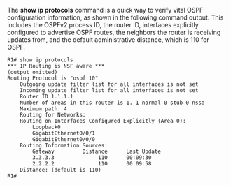 The **show ip protocols** command is a quick way to verify vital OSPF configuration information, as shown in the following command output. This includes the OSPFv2 process ID, the router ID, interfaces explicitly configured to advertise OSPF routes, the neighbors the router is receiving updates from, and the default administrative distance, which is 110 for OSPF.

```
R1# show ip protocols
*** IP Routing is NSF aware ***
(output omitted)
Routing Protocol is "ospf 10"  
	Outgoing update filter list for all interfaces is not set  
	Incoming update filter list for all interfaces is not set  
	Router ID 1.1.1.1  
	Number of areas in this router is 1. 1 normal 0 stub 0 nssa  
	Maximum path: 4  
	Routing for Networks:  
	Routing on Interfaces Configured Explicitly (Area 0):    
		Loopback0    
		GigabitEthernet0/0/1    
		GigabitEthernet0/0/0  
	Routing Information Sources:    
		Gateway         Distance      Last Update    
		3.3.3.3              110      00:09:30    
		2.2.2.2              110      00:09:58  
	Distance: (default is 110)
R1#
```